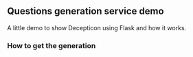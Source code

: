 ## Questions generation service demo

A little demo to show Decepticon using Flask and how it works.

### How to get the generation
```shell

```
